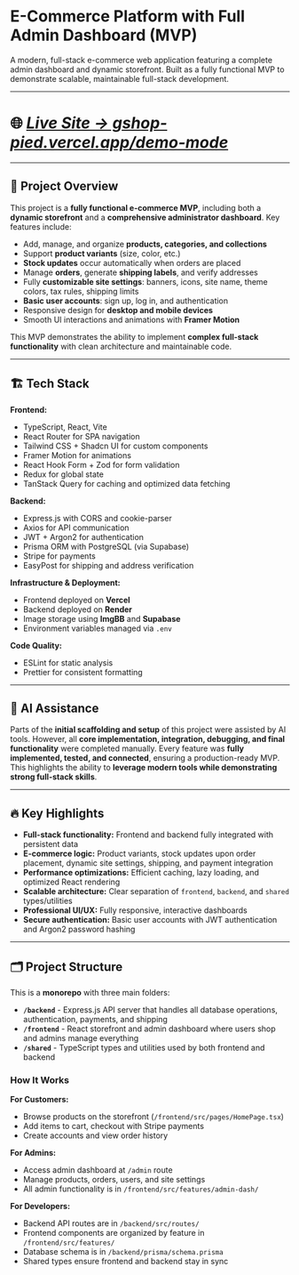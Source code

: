 

# E-Commerce Platform with Full Admin Dashboard (MVP)

A modern, full-stack e-commerce web application featuring a complete admin dashboard and dynamic storefront. Built as a fully functional MVP to demonstrate scalable, maintainable full-stack development.

---

# 🌐 [*Live Site → gshop-pied.vercel.app/demo-mode*](https://gshop-pied.vercel.app/demo-mode)

---

## 🚀 Project Overview

This project is a **fully functional e-commerce MVP**, including both a **dynamic storefront** and a **comprehensive administrator dashboard**. Key features include:

- Add, manage, and organize **products, categories, and collections**
- Support **product variants** (size, color, etc.)
- **Stock updates** occur automatically when orders are placed
- Manage **orders**, generate **shipping labels**, and verify addresses
- Fully **customizable site settings**: banners, icons, site name, theme colors, tax rules, shipping limits
- **Basic user accounts**: sign up, log in, and authentication
- Responsive design for **desktop and mobile devices**
- Smooth UI interactions and animations with **Framer Motion**

This MVP demonstrates the ability to implement **complex full-stack functionality** with clean architecture and maintainable code.

---

## 🏗️ Tech Stack

**Frontend:**

- TypeScript, React, Vite
- React Router for SPA navigation
- Tailwind CSS + Shadcn UI for custom components
- Framer Motion for animations
- React Hook Form + Zod for form validation
- Redux for global state
- TanStack Query for caching and optimized data fetching

**Backend:**

- Express.js with CORS and cookie-parser
- Axios for API communication
- JWT + Argon2 for authentication
- Prisma ORM with PostgreSQL (via Supabase)
- Stripe for payments
- EasyPost for shipping and address verification

**Infrastructure & Deployment:**

- Frontend deployed on **Vercel**
- Backend deployed on **Render**
- Image storage using **ImgBB** and **Supabase**
- Environment variables managed via `.env`

**Code Quality:**

- ESLint for static analysis
- Prettier for consistent formatting

---

## 🤖 AI Assistance

Parts of the **initial scaffolding and setup** of this project were assisted by AI tools. However, all **core implementation, integration, debugging, and final functionality** were completed manually. Every feature was **fully implemented, tested, and connected**, ensuring a production-ready MVP. This highlights the ability to **leverage modern tools while demonstrating strong full-stack skills**.

---

## 🔥 Key Highlights

- **Full-stack functionality:** Frontend and backend fully integrated with persistent data
- **E-commerce logic:** Product variants, stock updates upon order placement, dynamic site settings, shipping, and payment integration
- **Performance optimizations:** Efficient caching, lazy loading, and optimized React rendering
- **Scalable architecture:** Clear separation of `frontend`, `backend`, and `shared` types/utilities
- **Professional UI/UX:** Fully responsive, interactive dashboards
- **Secure authentication:** Basic user accounts with JWT authentication and Argon2 password hashing

---

## 🗂️ Project Structure

This is a **monorepo** with three main folders:

- **`/backend`** - Express.js API server that handles all database operations, authentication, payments, and shipping
- **`/frontend`** - React storefront and admin dashboard where users shop and admins manage everything
- **`/shared`** - TypeScript types and utilities used by both frontend and backend

### How It Works

**For Customers:**

- Browse products on the storefront (`/frontend/src/pages/HomePage.tsx`)
- Add items to cart, checkout with Stripe payments
- Create accounts and view order history

**For Admins:**

- Access admin dashboard at `/admin` route
- Manage products, orders, users, and site settings
- All admin functionality is in `/frontend/src/features/admin-dash/`

**For Developers:**

- Backend API routes are in `/backend/src/routes/`
- Frontend components are organized by feature in `/frontend/src/features/`
- Database schema is in `/backend/prisma/schema.prisma`
- Shared types ensure frontend and backend stay in sync
